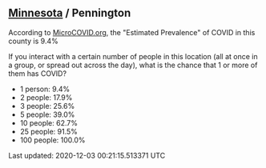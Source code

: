 
## [Minnesota](/united-states/minnesota) / Pennington

According to [MicroCOVID.org](http://microcovid.org),
the "Estimated Prevalence" of COVID in this county is 9.4%

If you interact with a certain number of people in this location
(all at once in a group, or spread out across the day), what is the chance that
1 or more of them has COVID?

- 1 person: 9.4%
- 2 people: 17.9%
- 3 people: 25.6%
- 5 people: 39.0%
- 10 people: 62.7%
- 25 people: 91.5%
- 100 people: 100.0%

Last updated: 2020-12-03 00:21:15.513371 UTC
